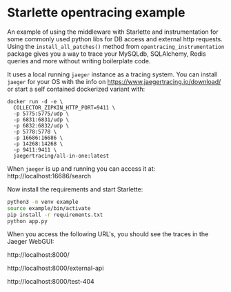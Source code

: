 # Starlette opentracing example

An example of using the middleware with Starlette and instrumentation for some commonly used python libs for DB access
and external http requests. Using the `install_all_patches()` method from `opentracing_instrumentation` package gives
you a way to trace your MySQLdb, SQLAlchemy, Redis queries and more without writing boilerplate code.

It uses a local running `jaeger` instance as a tracing system. You can install `jaeger` for your OS with the info on
https://www.jaegertracing.io/download/ or start a self contained dockerized variant with:

```
docker run -d -e \
  COLLECTOR_ZIPKIN_HTTP_PORT=9411 \
  -p 5775:5775/udp \
  -p 6831:6831/udp \
  -p 6832:6832/udp \
  -p 5778:5778 \
  -p 16686:16686 \
  -p 14268:14268 \
  -p 9411:9411 \
  jaegertracing/all-in-one:latest
```

When `jaeger` is up and running you can access it at: http://localhost:16686/search

Now install the requirements and start Starlette:

```bash
python3 -m venv example
source example/bin/activate
pip install -r requirements.txt
python app.py
```

When you access the following URL's, you should see the traces in the Jaeger WebGUI:

http://localhost:8000/

http://localhost:8000/external-api

http://localhost:8000/test-404

